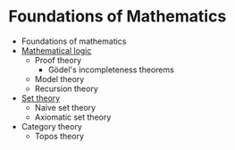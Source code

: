 # Foundations of Mathematics

- Foundations of mathematics
- [Mathematical logic](mathematical-logic.md)
    - Proof theory
        - Gödel's incompleteness theorems
    - Model theory
    - Recursion theory
- [Set theory](set-theory/README.md)
    - Naive set theory
    - Axiomatic set theory
- Category theory
    - Topos theory
